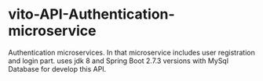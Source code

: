 # vito-API-Authentication-microservice
Authentication microservices.  In that microservice includes user registration and login part. uses jdk 8 and Spring Boot 2.7.3 versions with MySql Database for develop this API.
